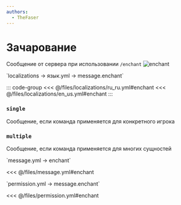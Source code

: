 ```yaml
---
authors:
  - TheFaser
---
```


# Зачарование

<!--@include: @/parts/vanillaWarn.md#command-->

Сообщение от сервера при использовании `/enchant`
![enchant](/enchant.png)

[//]: # (localization)
<!--@include: @/parts/words.md#localization--> 
<!--@include: @/parts/words.md#path--> `localizations → язык.yml → message.enchant`

<!--@include: @/parts/words.md#default--> 

::: code-group
<<< @/files/localizations/ru_ru.yml#enchant
<<< @/files/localizations/en_us.yml#enchant
:::

### `single`

Сообщение, если команда применяется для конкретного игрока

### `multiple`

Сообщение, если команда применяется для многих сущностей

[//]: # (message.yml)
<!--@include: @/parts/words.md#setting-->
<!--@include: @/parts/words.md#path--> `message.yml → enchant`

<!--@include: @/parts/words.md#default-->
<<< @/files/message.yml#enchant

<!--@include: @/parts/enable.md-->
<!--@include: @/parts/destination.md-->
<!--@include: @/parts/sound.md-->

[//]: # (permission.yml)
<!--@include: @/parts/words.md#permission-->
<!--@include: @/parts/words.md#path--> `permission.yml → message.enchant`

<!--@include: @/parts/words.md#default-->
<<< @/files/permission.yml#enchant

<!--@include: @/parts/permission/permissionTier3.md-->
<!--@include: @/parts/permission/sound.md-->